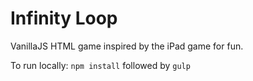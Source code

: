 # Infinity Loop

VanillaJS HTML game inspired by the iPad game for fun.

To run locally: `npm install` followed by `gulp`